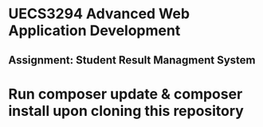 <h1>UECS3294 Advanced Web Application Development</h1>

<h2>Assignment: Student Result Managment System</h2>

<h1>Run composer update & composer install upon cloning this repository</h1>


